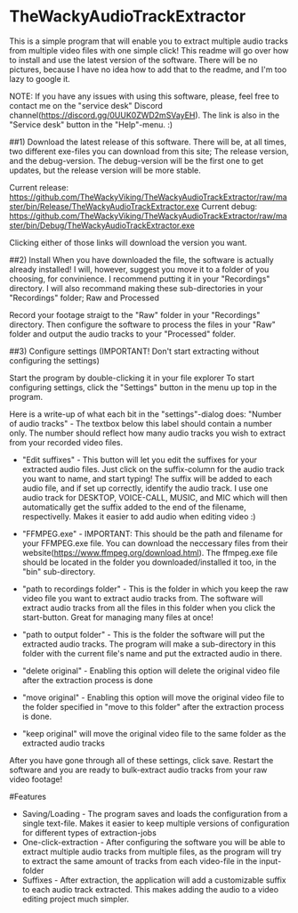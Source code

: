 # TheWackyAudioTrackExtractor
This is a simple program that will enable you to extract multiple audio tracks from multiple video files with one simple click!
This readme will go over how to install and use the latest version of the software. There will be no pictures, because I have no idea how to add that to the readme, and I'm too lazy to google it.

NOTE: If you have any issues with using this software, please, feel free to contact me on the "service desk" Discord channel(https://discord.gg/0UUK0ZWD2mSVayEH). The link is also in the "Service desk" button in the "Help"-menu. :) 

##1) Download the latest release of this software.
There will be, at all times, two different exe-files you can download from this site; The release version, and the debug-version. The debug-version will be the first one to get updates, but the release version will be more stable.

  Current release: https://github.com/TheWackyViking/TheWackyAudioTrackExtractor/raw/master/bin/Release/TheWackyAudioTrackExtractor.exe
  Current debug: https://github.com/TheWackyViking/TheWackyAudioTrackExtractor/raw/master/bin/Debug/TheWackyAudioTrackExtractor.exe
  
Clicking either of those links will download the version you want.

##2) Install
When you have downloaded the file, the software is actually already installed! I will, however, suggest you move it to a folder of you choosing, for convinience. I recommend putting it in your "Recordings" directory. I will also recommand making these sub-directories in your "Recordings" folder; Raw and Processed

Record your footage straigt to the "Raw" folder in your "Recordings" directory. Then configure the software to process the files in your "Raw" folder and output the audio tracks to your "Processed" folder. 

##3) Configure settings (IMPORTANT! Don't start extracting without configuring the settings)

Start the program by double-clicking it in your file explorer
To start configuring settings, click the "Settings" button in the menu up top in the program.

Here is a write-up of what each bit in the "settings"-dialog does:
"Number of audio tracks" - The textbox below this label should contain a number only. The number should reflect how many audio tracks you wish to extract from your recorded video files.

- "Edit suffixes" - This button will let you edit the suffixes for your extracted audio files. Just click on the suffix-column for the audio track you want to name, and start typing! The suffix will be added to each audio file, and if set up correctly, identify the audio track. I use one audio track for DESKTOP, VOICE-CALL, MUSIC, and MIC which will then automatically get the suffix added to the end of the filename, respectivelly. Makes it easier to add audio when editing video :)

- "FFMPEG.exe" - IMPORTANT: This should be the path and filename for your FFMPEG.exe file. You can download the neccessary files from their website(https://www.ffmpeg.org/download.html). The ffmpeg.exe file should be located in the folder you downloaded/installed it too, in the "bin" sub-directory.

- "path to recordings folder" - This is the folder in which you keep the raw video file you want to extract audio tracks from. The software will extract audio tracks from all the files in this folder when you click the start-button. Great for managing many files at once!

- "path to output folder" - This is the folder the software will put the extracted audio tracks. The program will make a sub-directory in this folder with the current file's name and put the extracted audio in there.

- "delete original" - Enabling this option will delete the original video file after the extraction process is done

- "move original" - Enabling this option will move the original video file to the folder specified in "move to this folder" after the extraction process is done. 

- "keep original" will move the original video file to the same folder as the extracted audio tracks

After you have gone through all of these settings, click save.
Restart the software and you are ready to bulk-extract audio tracks from your raw video footage!

#Features

- Saving/Loading - The program saves and loads the configuration from a single text-file. Makes it easier to keep multiple versions of configuration for different types of extraction-jobs
- One-click-extraction - After configuring the software you will be able to extract multiple audio tracks from multiple files, as the program will try to extract the same amount of tracks from each video-file in the input-folder
- Suffixes - After extraction, the application will add a customizable suffix to each audio track extracted. This makes adding the audio to a video editing project much simpler. 

